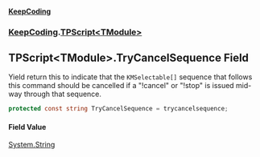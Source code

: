 #### [KeepCoding](index.md 'index')
### [KeepCoding](KeepCoding.md 'KeepCoding').[TPScript&lt;TModule&gt;](TPScript_TModule_.md 'KeepCoding.TPScript&lt;TModule&gt;')
## TPScript&lt;TModule&gt;.TryCancelSequence Field
Yield return this to indicate that the `KMSelectable[]` sequence that follows this command should be cancelled if a "!cancel" or "!stop" is issued mid-way through that sequence.  
```csharp
protected const string TryCancelSequence = trycancelsequence;
```
#### Field Value
[System.String](https://docs.microsoft.com/en-us/dotnet/api/System.String 'System.String')
